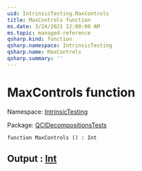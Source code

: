 ```yaml
---
uid: IntrinsicTesting.MaxControls
title: MaxControls function
ms.date: 3/24/2021 12:00:00 AM
ms.topic: managed-reference
qsharp.kind: function
qsharp.namespace: IntrinsicTesting
qsharp.name: MaxControls
qsharp.summary: ''
---
```


# MaxControls function

Namespace: [IntrinsicTesting](xref:IntrinsicTesting)

Package: [QCIDecompositionsTests](https://nuget.org/packages/QCIDecompositionsTests)




```qsharp
function MaxControls () : Int
```


## Output : [Int](xref:microsoft.quantum.lang-ref.int)

